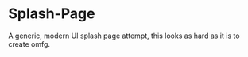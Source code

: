 # Splash-Page
A generic, modern UI splash page attempt, this looks as hard as it is to create omfg. 
